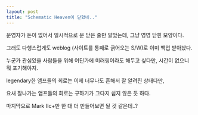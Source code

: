 ```yaml
---
layout: post
title: "Schematic Heaven이 닫혔네.."
---
```



운영자가 돈이 없어서 일시적으로 문 닫은 줄만 알았는데, 그냥 영영 닫힌 모양이다.




그래도 다행스럽게도 weblog (사이트를 통째로 긁어오는 S/W)로 이미 백업 받아놨다.




누군가 관심있을 사람들을 위해 어딘가에 미러링이라도 해두고 싶다만, 시간이 없으니 뭐 포기해야지.




legendary한 앰프들의 회로는 이제 너무나도 흔해서 잘 알려진 상태다만,




요새 잘나가는 앰프들의 회로는 구하기가 그다지 쉽지 않은 듯 하다.




마지막으로 Mark IIc+만 한 대 더 만들어보면 될 것 같은데..?





